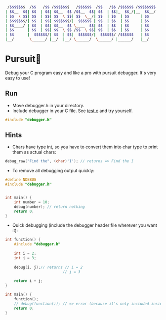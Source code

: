 ```bash
 /$$$$$$$  /$$   /$$ /$$$$$$$   /$$$$$$  /$$   /$$ /$$$$$$ /$$$$$$$$
| $$__  $$| $$  | $$| $$__  $$ /$$__  $$| $$  | $$|_  $$_/|__  $$__/
| $$  \ $$| $$  | $$| $$  \ $$| $$  \__/| $$  | $$  | $$     | $$   
| $$$$$$$/| $$  | $$| $$$$$$$/|  $$$$$$ | $$  | $$  | $$     | $$   
| $$____/ | $$  | $$| $$__  $$ \____  $$| $$  | $$  | $$     | $$   
| $$      | $$  | $$| $$  \ $$ /$$  \ $$| $$  | $$  | $$     | $$   
| $$      |  $$$$$$/| $$  | $$|  $$$$$$/|  $$$$$$/ /$$$$$$   | $$   
|__/       \______/ |__/  |__/ \______/  \______/ |______/   |__/
```

# Pursuit🚨
Debug your C program easy and like a pro with pursuit debugger. It's very easy to use!

## Run 
- Move debugger.h in your directory.
- Include debugger in your C file. See [test.c](https://github.com/radojicic23/pursuit/blob/master/test.c) and try yourself.
```c
#include "debugger.h"
```

## Hints
- Chars have type int, so you have to convert them into char type to print them as actual chars:
```c
debug_raw("Find the", (char)'I'); // returns => Find the I
```

- To remove all debugging output quickly:
```c
#define NDEBUG
#include "debugger.h"


int main() {
    int number = 10;
    debug(number); // return nothing
    return 0;
}
```

- Quick debugging (include the debugger header file wherever you want it):
```c
int function() {
    #include "debugger.h"
    
    int i = 2;
    int j = 3;
    
    debug(i, j);// returns // i = 2
                          // j = 3
    
    return i + j;
} 

int main() {
    function();
    // debug(function()); // => error (because it's only included inside function)
    return 0;
}
```

